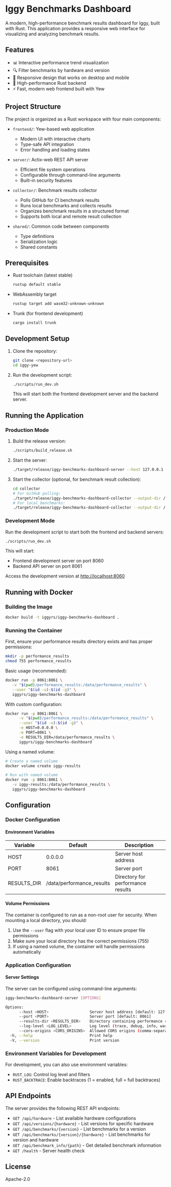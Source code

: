 # Iggy Benchmarks Dashboard

A modern, high-performance benchmark results dashboard for Iggy, built with Rust. This application provides a responsive web interface for visualizing and analyzing benchmark results.

## Features

- 📊 Interactive performance trend visualization
- 🔍 Filter benchmarks by hardware and version
- 📱 Responsive design that works on desktop and mobile
- 🚀 High-performance Rust backend
- ⚡ Fast, modern web frontend built with Yew

## Project Structure

The project is organized as a Rust workspace with four main components:

- `frontend/`: Yew-based web application
  - Modern UI with interactive charts
  - Type-safe API integration
  - Error handling and loading states

- `server/`: Actix-web REST API server
  - Efficient file system operations
  - Configurable through command-line arguments
  - Built-in security features

- `collector/`: Benchmark results collector
  - Polls GitHub for CI benchmark results
  - Runs local benchmarks and collects results
  - Organizes benchmark results in a structured format
  - Supports both local and remote result collection

- `shared/`: Common code between components
  - Type definitions
  - Serialization logic
  - Shared constants

## Prerequisites

- Rust toolchain (latest stable)

  ```bash
  rustup default stable
  ```

- WebAssembly target

  ```bash
  rustup target add wasm32-unknown-unknown
  ```

- Trunk (for frontend development)

  ```bash
  cargo install trunk
  ```

## Development Setup

1. Clone the repository:

   ```bash
   git clone <repository-url>
   cd iggy-yew
   ```

2. Run the development script:

   ```bash
   ./scripts/run_dev.sh
   ```

   This will start both the frontend development server and the backend server.

## Running the Application

### Production Mode

1. Build the release version:

   ```bash
   ./scripts/build_release.sh
   ```

2. Start the server:

   ```bash
   ./target/release/iggy-benchmarks-dashboard-server --host 127.0.0.1 --port 8061
   ```

3. Start the collector (optional, for benchmark result collection):

   ```bash
   cd collector
   # For GitHub polling:
   ./target/release/iggy-benchmarks-dashboard-collector --output-dir /path/to/results poll-github --git-ref master --interval-seconds 300
   # For local benchmarks:
   ./target/release/iggy-benchmarks-dashboard-collector --output-dir /path/to/results local-benchmark --directory /path/to/iggy --git-ref master --count 5
   ```

### Development Mode

Run the development script to start both the frontend and backend servers:

```bash
./scripts/run_dev.sh
```

This will start:

- Frontend development server on port 8060
- Backend API server on port 8061

Access the development version at <http://localhost:8060>

## Running with Docker

### Building the Image

```bash
docker build -t iggyrs/iggy-benchmarks-dashboard .
```

### Running the Container

First, ensure your performance results directory exists and has proper permissions:

  ```bash
  mkdir -p performance_results
  chmod 755 performance_results
  ```

Basic usage (recommended):

  ```bash
  docker run -p 8061:8061 \
     -v "$(pwd)/performance_results:/data/performance_results" \
     --user "$(id -u):$(id -g)" \
     iggyrs/iggy-benchmarks-dashboard
  ```

With custom configuration:

  ```bash
  docker run -p 8061:8061 \
        -v "$(pwd)/performance_results:/data/performance_results" \
        --user "$(id -u):$(id -g)" \
        -e HOST=0.0.0.0 \
        -e PORT=8061 \
        -e RESULTS_DIR=/data/performance_results \
        iggyrs/iggy-benchmarks-dashboard
  ```

Using a named volume:

  ```bash
  # Create a named volume
  docker volume create iggy-results

  # Run with named volume
  docker run -p 8061:8061 \
     -v iggy-results:/data/performance_results \
     iggyrs/iggy-benchmarks-dashboard
  ```

## Configuration

### Docker Configuration

#### Environment Variables

| Variable | Default | Description |
|----------|---------|-------------|
| HOST | 0.0.0.0 | Server host address |
| PORT | 8061 | Server port |
| RESULTS_DIR | /data/performance_results | Directory for performance results |

#### Volume Permissions

The container is configured to run as a non-root user for security. When mounting a local directory, you should:

1. Use the `--user` flag with your local user ID to ensure proper file permissions
2. Make sure your local directory has the correct permissions (755)
3. If using a named volume, the container will handle permissions automatically

### Application Configuration

#### Server Settings

The server can be configured using command-line arguments:

```bash
iggy-benchmarks-dashboard-server [OPTIONS]

Options:
      --host <HOST>                  Server host address [default: 127.0.0.1]
      --port <PORT>                  Server port [default: 8061]
      --results-dir <RESULTS_DIR>    Directory containing performance results [default: ./performance_results]
      --log-level <LOG_LEVEL>        Log level (trace, debug, info, warn, error) [default: info]
      --cors-origins <CORS_ORIGINS>  Allowed CORS origins (comma-separated) [default: *]
  -h, --help                         Print help
  -V, --version                      Print version
```

### Environment Variables for Development

For development, you can also use environment variables:

- `RUST_LOG`: Control log level and filters
- `RUST_BACKTRACE`: Enable backtraces (1 = enabled, full = full backtraces)

## API Endpoints

The server provides the following REST API endpoints:

- `GET /api/hardware` - List available hardware configurations
- `GET /api/versions/{hardware}` - List versions for specific hardware
- `GET /api/benchmarks/{version}` - List benchmarks for a version
- `GET /api/benchmarks/{version}/{hardware}` - List benchmarks for version and hardware
- `GET /api/benchmark_info/{path}` - Get detailed benchmark information
- `GET /health` - Server health check

## License

Apache-2.0

